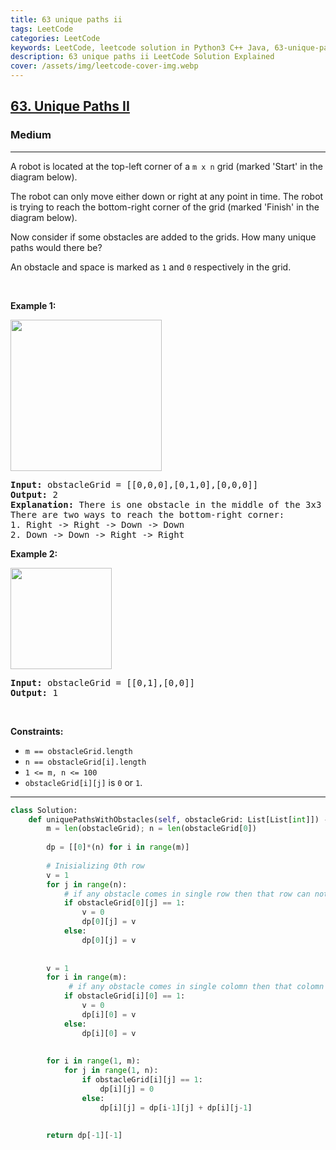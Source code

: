 ```yaml
---
title: 63 unique paths ii
tags: LeetCode
categories: LeetCode
keywords: LeetCode, leetcode solution in Python3 C++ Java, 63-unique-paths-ii solution
description: 63 unique paths ii LeetCode Solution Explained
cover: /assets/img/leetcode-cover-img.webp
---
```



<h2><a href="https://leetcode.com/problems/unique-paths-ii/">63. Unique Paths II</a></h2><h3>Medium</h3><hr><div><p>A robot is located at the top-left corner of a <code>m x n</code> grid (marked 'Start' in the diagram below).</p>

<p>The robot can only move either down or right at any point in time. The robot is trying to reach the bottom-right corner of the grid (marked 'Finish' in the diagram below).</p>

<p>Now consider if some obstacles are added to the grids. How many unique paths would there be?</p>

<p>An obstacle and space is marked as <code>1</code> and <code>0</code> respectively in the grid.</p>

<p>&nbsp;</p>
<p><strong>Example 1:</strong></p>
<img alt="" src="https://assets.leetcode.com/uploads/2020/11/04/robot1.jpg" style="width: 242px; height: 242px;">
<pre><strong>Input:</strong> obstacleGrid = [[0,0,0],[0,1,0],[0,0,0]]
<strong>Output:</strong> 2
<strong>Explanation:</strong> There is one obstacle in the middle of the 3x3 grid above.
There are two ways to reach the bottom-right corner:
1. Right -&gt; Right -&gt; Down -&gt; Down
2. Down -&gt; Down -&gt; Right -&gt; Right
</pre>

<p><strong>Example 2:</strong></p>
<img alt="" src="https://assets.leetcode.com/uploads/2020/11/04/robot2.jpg" style="width: 162px; height: 162px;">
<pre><strong>Input:</strong> obstacleGrid = [[0,1],[0,0]]
<strong>Output:</strong> 1
</pre>

<p>&nbsp;</p>
<p><strong>Constraints:</strong></p>

<ul>
	<li><code>m ==&nbsp;obstacleGrid.length</code></li>
	<li><code>n ==&nbsp;obstacleGrid[i].length</code></li>
	<li><code>1 &lt;= m, n &lt;= 100</code></li>
	<li><code>obstacleGrid[i][j]</code> is <code>0</code> or <code>1</code>.</li>
</ul>
</div>

---




```python
class Solution:
    def uniquePathsWithObstacles(self, obstacleGrid: List[List[int]]) -> int:
        m = len(obstacleGrid); n = len(obstacleGrid[0])
        
        dp = [[0]*(n) for i in range(m)]
        
        # Inisializing 0th row
        v = 1
        for j in range(n):
            # if any obstacle comes in single row then that row can not be a path
            if obstacleGrid[0][j] == 1:
                v = 0
                dp[0][j] = v
            else: 
                dp[0][j] = v
        
        
        v = 1
        for i in range(m):
             # if any obstacle comes in single colomn then that colomn can not be a path
            if obstacleGrid[i][0] == 1:
                v = 0
                dp[i][0] = v
            else:
                dp[i][0] = v
        
        
        for i in range(1, m):
            for j in range(1, n):
                if obstacleGrid[i][j] == 1:
                    dp[i][j] = 0
                else:
                    dp[i][j] = dp[i-1][j] + dp[i][j-1]
            
            
        return dp[-1][-1]
```
